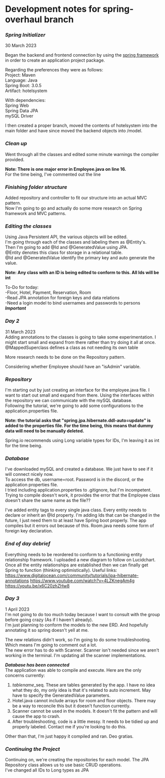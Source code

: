# Development notes for spring-overhaul branch

### *Spring Initializer*  
30 March 2023  

Began the backend and frontend connection by using the [spring framework](https://start.spring.io/) in order to create an application project package.

Regarding the preferences they were as follows:  
Project: Maven  
Language: Java  
Spring Boot: 3.0.5  
Artifact: hotelsystem

With dependencies:  
Spring Web  
Spring Data JPA  
mySQL Driver  

I then created a proper branch, moved the contents of hotelsystem into the main folder and have since moved the backend objects into /model.

### _Clean up_

Went through all the classes and edited some minute warnings the compiler provided.

**Note: There is one major error in Employee.java on line 16.**  
For the time being, I've commented out the line

### _Finishing folder structure_

Added repository and controller to fit our structure into an actual MVC pattern.  
Now I'm going to go and actually do some more research on Spring framework and MVC patterns.  

### _Editing the classes_
Using Java Persistent API, the various objects will be edited.  
I'm going through each of the classes and labeling them as @Entity's.  
Then I'm going to add @Id and @GeneratedValue using JPA.  
@Entity denotes this class for storage in a relational table.  
@Id and @GeneratedValue identify the primary key and auto generate the value.  

**Note: Any class with an ID is being edited to conform to this. All Ids will be int**  

To-Do for today:  
-Floor, Hotel, Payment, Reservation, Room  
-Read JPA annotation for foreign keys and data relations  
-Need a login model to bind usernames and passwords to persons ***Important***  

### _Day 2_  
31 March 2023  
Adding annotations to the classes is going to take some experimentation. I might start small and expand from there
rather than try doing it all at once. @MappedSuperclass defines a class as not needing its own table  

More research needs to be done on the Repository pattern.

Considering whether Employee should have an "isAdmin" variable.  

### _Repository_
I'm starting out by just creating an interface for the employee.java file. I want to start out small and expand from there.
Using the interfaces within the repository we can communicate with the mySQL database.  
Following the tutorial, we're going to add some configurations to the application.properties file.  

**Note: the tutorial asks that "spring.jpa.hibernate.ddl-auto=update" is added to the properties file. For the time being, this means that dummy data will need to be manually deleted.**    

Spring.io recommends using Long variable types for IDs, I'm leaving it as int for the time being.  

### _Database_
I've downloaded mySQL and created a database. We just have to see if it will connect nicely now.  
To access the db, username=root. Password is in the discord, or the application properties file.  
I tried including application.properties to .gitignore, but I'm incompetent.  
Trying to compile doesn't work, it provides the error that the Employee class doesn't share the same name as the file??  

I've added entity tags to every single java class. Every entity needs to declare or inherit an @Id property.
I'm adding Ids that can be changed in the future, I just need them to at least have Spring boot properly. The app compiles
but it errors out because of this. Room.java needs some form of foreign key declaration.

### _End of day debrief_
Everything needs to be reordered to conform to a functioning entity relationship framework.
I uploaded a new diagram to follow on Lucidchart. Once all the entity relationships are established then we can finally
get Spring to function (thinking optimistically). Useful links:
https://www.digitalocean.com/community/tutorials/jpa-hibernate-annotations
https://www.youtube.com/watch?v=4LZKnegAm4g
https://youtu.be/x6C20zhZHw8

### _Day 3_  
1 April 2023  
I'm not going to do too much today because I want to consult with the group before going crazy (As if I haven't already).  
I'm just planning to conform the models to the new ERD. And hopefully annotating it so spring doesn't yell at me.  

The new relations didn't work, so I'm going to do some troubleshooting. Which means I'm going to comment out a lot.  
The new error has to do with Scanner. Scanner isn't needed since we aren't working in the terminal.
I'm updating all the scanner implementations.  

***Database has been connected***  
The application was able to compile and execute. Here are the only concerns currently:
1. *tablename*_seq. These are tables generated by the app. I have no idea what they do, my only idea is that it's related to auto increment. May have to specify the GeneratedValue parameters.
2. Hotel.java cannot include arrays for room and floor objects. There may be a way to reconcile this but it doesn't function currently.
3. Scanner cannot be used in the models. It doesn't fit the pattern and will cause the app to crash.
4. After troubleshooting, code is a little messy. It needs to be tidied up and properly labeled. Contact me if you're looking to do this.

Other than that, I'm just happy it compiled and ran. Deo gratias.

### _Continuing the Project_
Continuing on, we're creating the repositories for each model. The JPA Repository class allows us to use basic CRUD operations.  
I've changed all IDs to Long types as JPA